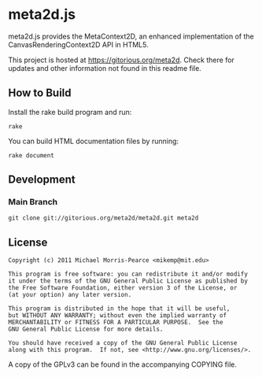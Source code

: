 meta2d.js
=============

meta2d.js provides the MetaContext2D, an enhanced implementation of the
CanvasRenderingContext2D API in HTML5.

This project is hosted at <https://gitorious.org/meta2d>. Check there for
updates and other information not found in this readme file.

How to Build
------------

Install the rake build program and run:

    rake

You can build HTML documentation files by running:

    rake document

Development
-----------

### Main Branch ###

    git clone git://gitorious.org/meta2d/meta2d.git meta2d

License
-------

    Copyright (c) 2011 Michael Morris-Pearce <mikemp@mit.edu>

    This program is free software: you can redistribute it and/or modify
    it under the terms of the GNU General Public License as published by
    the Free Software Foundation, either version 3 of the License, or
    (at your option) any later version.

    This program is distributed in the hope that it will be useful,
    but WITHOUT ANY WARRANTY; without even the implied warranty of
    MERCHANTABILITY or FITNESS FOR A PARTICULAR PURPOSE.  See the
    GNU General Public License for more details.

    You should have received a copy of the GNU General Public License
    along with this program.  If not, see <http://www.gnu.org/licenses/>.

A copy of the GPLv3 can be found in the accompanying COPYING file.

